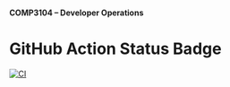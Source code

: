 #### COMP3104 – Developer Operations


# GitHub Action Status Badge

[![CI](https://github.com/meric-yassine/COMP3104/actions/workflows/ci.yml/badge.svg)](https://github.com/meric-yassine/COMP3104/actions/workflows/ci.yml)
